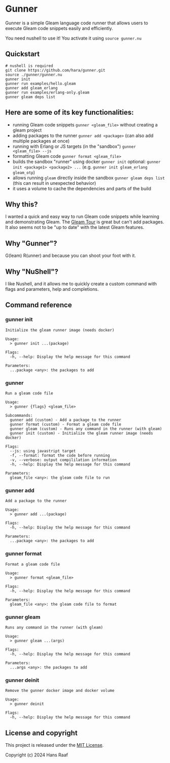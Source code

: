 # Gunner

Gunner is a simple Gleam language code runner that allows users to execute Gleam code snippets easily and efficiently.

You need nushell to use it! You activate it using `source gunner.nu`

## Quickstart

```
# nushell is required
git clone https://github.com/hara/gunner.git
source ./gunner/gunner.nu
gunner init
gunner run examples/hello.gleam
gunner add gleam_erlang
gunner run examples/erlang-only.gleam
gunner gleam deps list
```

## Here are some of its key functionalities:

* running Gleam code snippets `gunner <gleam_file>` without creating a gleam project
* adding packages to the runner `gunner add <package>` (can also add multiple packages at once)
* running with Erlang or JS targets (in the "sandbox") `gunner <gleam_file> --js`
* formatting Gleam code `gunner format <gleam_file>`
* builds the sandbox "runner" using docker `gunner init` optional: `gunner init <package1> <package2> ...` (e.g. `gunner init gleam_erlang gleam_otp`)
* allows running `gleam` directly inside the sandbox `gunner gleam deps list` (this can result in unexpected behavior)
* it uses a volume to cache the dependencies and parts of the build

## Why this?

I wanted a quick and easy way to run Gleam code snippets while learning and demonstrating Gleam. The [Gleam Tour](https://tour.gleam.run/) is great but can't add packages. It also seems not to be "up to date" with the latest Gleam features.

## Why "Gunner"?

G(leam) R(unner) and because you can shoot your foot with it.

## Why "NuShell"?

I like Nushell, and it allows me to quickly create a custom command with flags and parameters, help and completions.

## Command reference

### gunner init

```
Initialize the gleam runner image (needs docker)

Usage:
  > gunner init ...(package) 

Flags:
  -h, --help: Display the help message for this command

Parameters:
  ...package <any>: the packages to add
```

### gunner

```
Run a gleam code file

Usage:
  > gunner {flags} <gleam_file> 

Subcommands:
  gunner add (custom) - Add a package to the runner
  gunner format (custom) - Format a gleam code file
  gunner gleam (custom) - Runs any command in the runner (with gleam)
  gunner init (custom) - Initialize the gleam runner image (needs docker)

Flags:
  --js: using javastript target
  -f, --format: format the code before running
  -v, --verbose: output compililation information
  -h, --help: Display the help message for this command

Parameters:
  gleam_file <any>: the gleam code file to run
```

### gunner add

```
Add a package to the runner

Usage:
  > gunner add ...(package) 

Flags:
  -h, --help: Display the help message for this command

Parameters:
  ...package <any>: the packages to add
```

### gunner format

```
Format a gleam code file

Usage:
  > gunner format <gleam_file> 

Flags:
  -h, --help: Display the help message for this command

Parameters:
  gleam_file <any>: the gleam code file to format
```

### gunner gleam

```
Runs any command in the runner (with gleam)

Usage:
  > gunner gleam ...(args) 

Flags:
  -h, --help: Display the help message for this command

Parameters:
  ...args <any>: the packages to add
```

### gunner deinit

```
Remove the gunner docker image and docker volume

Usage:
  > gunner deinit 

Flags:
  -h, --help: Display the help message for this command
```

## License and copyright

This project is released under the [MIT License](LICENSE.md).

Copyright (c) 2024 Hans Raaf
